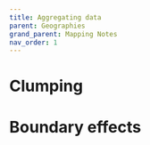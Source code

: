 ```yaml
---
title: Aggregating data
parent: Geographies
grand_parent: Mapping Notes
nav_order: 1
---
```


# Clumping

# Boundary effects
